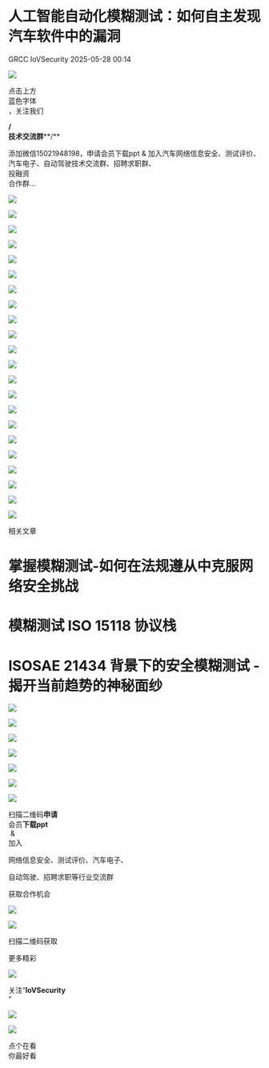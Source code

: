 #  人工智能自动化模糊测试：如何自主发现汽车软件中的漏洞   
GRCC  IoVSecurity   2025-05-28 00:14  
  
![](https://mmbiz.qpic.cn/mmbiz_gif/CQb4KERYG3QA0ezCCjgRONQvXCf3wka7je04trwIyMqsDUWBubpwfiahXImiaoia7NnueGomOO28vicSZ5wEFFTa1Q/640?wx_fmt=gif "")  
  
点击上方  
蓝色字体  
，关注我们  
  
**/**  
**技术交流群****/**  
  
添加微信15021948198，申请会员下载ppt & 加入汽车网络信息安全、测试评价、汽车电子、自动驾驶技术交流群、招聘求职群、  
投融资  
合作群...  
  
![](https://mmbiz.qpic.cn/mmbiz_png/uTSIm9RGwm2UV4b3bwribzwvsaElkVXic7gicAg5TjsplTzCq3IJPQwxO1fAt4dMEZhLLSThw1LHfY0QZMwzuDZdg/640?wx_fmt=png&from=appmsg "")  
  
![](https://mmbiz.qpic.cn/mmbiz_png/uTSIm9RGwm2UV4b3bwribzwvsaElkVXic7TLz45bgdJZH9ad06bjzicZCjYgv1gGBTvnOmI7u7PqukXJ7ME1kWGMg/640?wx_fmt=png&from=appmsg "")  
  
![](https://mmbiz.qpic.cn/mmbiz_png/uTSIm9RGwm2UV4b3bwribzwvsaElkVXic7LcfQHRu1BbGE5p2cPTliaLOIj2hyxiaZkEZcFJqibgFiaSmgDyejqzWwbg/640?wx_fmt=png&from=appmsg "")  
  
![](https://mmbiz.qpic.cn/mmbiz_png/uTSIm9RGwm2UV4b3bwribzwvsaElkVXic79iab0j0t7VHj6WQibibOIHwcIjPRCg5IXORzOgroHUsiaBCTgYYIPRibt1g/640?wx_fmt=png&from=appmsg "")  
  
![](https://mmbiz.qpic.cn/mmbiz_png/uTSIm9RGwm2UV4b3bwribzwvsaElkVXic73tcFgYiahyXTlIpSia4ibAMOAnwgtr8Vr2NV0MJ8Ha9nLDAGxpvysr6ew/640?wx_fmt=png&from=appmsg "")  
  
![](https://mmbiz.qpic.cn/mmbiz_png/uTSIm9RGwm2UV4b3bwribzwvsaElkVXic71BphOZjJdCsXz6CvSticVA3HFofyuYf6xiay6L2150nUy274VlWxFthQ/640?wx_fmt=png&from=appmsg "")  
  
![](https://mmbiz.qpic.cn/mmbiz_png/uTSIm9RGwm2UV4b3bwribzwvsaElkVXic7XIjpxvPdwlHpkuC5PI3ibALDeVmb0j1g3QDd79z0OLia0fZkQefLIQDQ/640?wx_fmt=png&from=appmsg "")  
  
![](https://mmbiz.qpic.cn/mmbiz_png/uTSIm9RGwm2UV4b3bwribzwvsaElkVXic7g3CyvBD67lgcqLAmAnk88BQ1gO1Tby4r1prGE3QJ4B3rgIQ7VblUSA/640?wx_fmt=png&from=appmsg "")  
  
![](https://mmbiz.qpic.cn/mmbiz_png/uTSIm9RGwm2UV4b3bwribzwvsaElkVXic7Hh988UOibFcrBOgVlJy3ufSqASSuDmdCQWibCaYAPHvZa5718waYkMBA/640?wx_fmt=png&from=appmsg "")  
  
![](https://mmbiz.qpic.cn/mmbiz_png/uTSIm9RGwm2UV4b3bwribzwvsaElkVXic7pic6uepc13cOZujC7GdH6nfqibiasEst3DqBibjcNeEHMicv1UDzLlWia3fw/640?wx_fmt=png&from=appmsg "")  
  
![](https://mmbiz.qpic.cn/mmbiz_png/uTSIm9RGwm2UV4b3bwribzwvsaElkVXic7hEbjibo6qHmcXGM6KeAhNAeyd2pFBTgW37bt13iaLRiahrkIBbSwYKNYg/640?wx_fmt=png&from=appmsg "")  
  
![](https://mmbiz.qpic.cn/mmbiz_png/uTSIm9RGwm2UV4b3bwribzwvsaElkVXic7y9u7Gu9zqLia9QbGr38AIvGO1ib1ib5rDkdcDc23zpFo8UjK1WPrvjmeQ/640?wx_fmt=png&from=appmsg "")  
  
![](https://mmbiz.qpic.cn/mmbiz_png/uTSIm9RGwm2UV4b3bwribzwvsaElkVXic7sIoPq2OvkSjjyH3yMOG27EAx0XKOrUqCCuqmZdOljBUKpVKFLQJL4w/640?wx_fmt=png&from=appmsg "")  
  
![](https://mmbiz.qpic.cn/mmbiz_png/uTSIm9RGwm2UV4b3bwribzwvsaElkVXic7nE861FNmAU2c3BkRqPZjfhrjdlFbvUb9vkFrRo6Sy5OtKdiayZMAxmQ/640?wx_fmt=png&from=appmsg "")  
  
![](https://mmbiz.qpic.cn/mmbiz_png/uTSIm9RGwm2UV4b3bwribzwvsaElkVXic7j2elT5E2iahBW3QBRviaNs4afotQ2Np6puhaV4tgXH3iaUvkiaTCOtR3Ig/640?wx_fmt=png&from=appmsg "")  
  
![](https://mmbiz.qpic.cn/mmbiz_png/uTSIm9RGwm2UV4b3bwribzwvsaElkVXic7YhO29P2MzNx7iaLbCKN60icIdt3yh8EHBUUBLaFJF0ONzMiaIhjuEQ9rQ/640?wx_fmt=png&from=appmsg "")  
  
![](https://mmbiz.qpic.cn/mmbiz_png/uTSIm9RGwm2UV4b3bwribzwvsaElkVXic775EAoNCGDWmyozGuy5TPMRakNncrEPdgk0ESgnHe28d4ZOpO69gibvQ/640?wx_fmt=png&from=appmsg "")  
  
![](https://mmbiz.qpic.cn/mmbiz_png/uTSIm9RGwm2UV4b3bwribzwvsaElkVXic7PAo7k4D20icgtpeJ6XU0mv1vdhLnu2iavhwQn9hsldNF1bLZwfGp3iblQ/640?wx_fmt=png&from=appmsg "")  
  
![](https://mmbiz.qpic.cn/mmbiz_png/uTSIm9RGwm2UV4b3bwribzwvsaElkVXic73c0dw2sX8MCpf4lsQjIRvW6CKdibCoRB4SrzKeJPdwLGAUcePdxy7EA/640?wx_fmt=png&from=appmsg "")  
  
![](https://mmbiz.qpic.cn/mmbiz_png/uTSIm9RGwm2UV4b3bwribzwvsaElkVXic7PW7v1cOcGYbCTKaSUtUiar6fJr2XcC1FTLh6R3CbOVAGATpUhGcCvog/640?wx_fmt=png&from=appmsg "")  
  
![](https://mmbiz.qpic.cn/mmbiz_png/uTSIm9RGwm2UV4b3bwribzwvsaElkVXic7IngrOvtzPdCrffgcDpFOXjAz4LTibVgCfIhMnaBzXaKKxv8BD8PiahyQ/640?wx_fmt=png&from=appmsg "")  
  
![](https://mmbiz.qpic.cn/mmbiz_gif/b96CibCt70iabwjyojLhA03PtxUnkNPREnt2F48ywfXLpDdDAjicOTPI8Q94tVLbJ58tbRs12iaXDKhUOW9gd4NlFA/640?wx_fmt=gif "")  
  
相关文章  
  
# 掌握模糊测试-如何在法规遵从中克服网络安全挑战  
# 模糊测试 ISO 15118 协议栈  
# ISOSAE 21434 背景下的安全模糊测试 - 揭开当前趋势的神秘面纱  
  
![](https://mmbiz.qpic.cn/mmbiz_gif/MfTd6rd9CyvNRMW8I9cvI1CK5gKiaYqg2veTn9t9dAe1GxYic7pAvgvRIKNFickConFyX8AvW2reAq8GchJI6aBpA/640?wx_fmt=gif&wxfrom=5&wx_lazy=1&tp=webp "")  
  
  
  
  
![](https://mmbiz.qpic.cn/mmbiz_png/uTSIm9RGwm0gS0uHpiblBwuOoicp3VsHkfiawbEBGHGwt1TJkyALdfNgYwl8ic3CmSzdr8hI7Qg0OfZMA0d6Y1enyw/640?wx_fmt=png&from=appmsg "")  
  
  
![](https://mmbiz.qpic.cn/mmbiz_png/uTSIm9RGwm0IDRYOFLl2XY8nUgX5iaUL7KV9Dr2UTjQBXXZGlwDOPNbVyedZcLn3Z5sEqW0PEwwuLU7b7lRAvwA/640?wx_fmt=png&from=appmsg "")  
  
  
  
  
![](https://mmbiz.qpic.cn/mmbiz_png/uTSIm9RGwm3blv4rkY4Rb273UGM23NhicAN2ZR203uG08ubJox357DvePVib6R0WciciaqnicS1nrR3k8ianibkvjFCKw/640?wx_fmt=png&from=appmsg "")  
  
![](https://mmbiz.qpic.cn/mmbiz_png/8Pvibnf7ic0cy77VtN8ibA7XuZgvGQoicjpar7CWkfIEXV4CEjiankS0tjDZEUgxhNHf0HicpBNcO4YuhOm5eIdb7RaA/640?wx_fmt=other&wxfrom=5&wx_lazy=1&wx_co=1&tp=webp "")  
  
  
![](https://mmbiz.qpic.cn/mmbiz_png/9yhibG49kQicogTWBZcB6XwgTib9lH6QN57pFdZwoRicFbc3JLM7icu8hadyzRKztBHGZ7eDEVgMiaHYqExfhbbpb5vA/640?wx_fmt=other&wxfrom=5&wx_lazy=1&wx_co=1&tp=webp "")  
  
![](https://mmbiz.qpic.cn/mmbiz_png/uTSIm9RGwm2F3KDtuNYvmkK20aeBw5tzC4P9ibHF9ZvNa8C5jrwloaUH0C7GHj5j9icJh7XicdFckbQ3M0sSlKs8w/640?wx_fmt=other&from=appmsg&wxfrom=5&wx_lazy=1&wx_co=1&tp=webp "")  
  
扫描二维码**申请**  
会员**下载ppt**  
 &   
加入  
  
网络信息安全、测试评价、汽车电子、  
  
自动驾驶、招聘求职等行业交流群  
  
获取合作机会  
  
  
![](https://mmbiz.qpic.cn/mmbiz_png/kuhNyShuqyAGSIk680L6OHthYzkwuUDkKqfw3icohb1JLrEvjicKgfaiatIDP1L7RN7zPQkzbrksWzTMmgh5LKjzA/640?wx_fmt=other&wxfrom=5&wx_lazy=1&wx_co=1&tp=webp "")  
  
![](https://mmbiz.qpic.cn/mmbiz_jpg/uTSIm9RGwm0ibSggKRaicPibLl2nXk3lGdgeoXo0P9Xy8e2aNHPm3LOhKjicHk2zhB5V1ar3CwUTs258UkiaTPYq4gw/640?wx_fmt=other&wxfrom=5&wx_lazy=1&wx_co=1&tp=webp "")  
  
扫描二维码获取  
  
更多精彩  
  
![](https://mmbiz.qpic.cn/mmbiz_png/XiacM3aibSNia0qvdL1PUiaZugASarnXx5wAxT5ic13sgRB49E67AsdWeZpHnibUEW2oibToqEWRjHmImztgv33MaknnQ/640?wx_fmt=other&wxfrom=5&wx_lazy=1&wx_co=1&tp=webp "")  
  
  
关注“**IoVSecurity**  
”  
  
  
![](https://mmbiz.qpic.cn/mmbiz_png/fBQwicMRtG3qyicHcTibNaG9RMs2E8knzWpfH0gnibzKsciaBTYdnW8mFyNgvEAqBNoib29iasxMgwh2gWRSIkINyHVLA/640?wx_fmt=other&wxfrom=5&wx_lazy=1&wx_co=1&tp=webp "")  
  
![](https://mmbiz.qpic.cn/mmbiz_png/D7nIuxbSmauhlzDVRGHTibAGyGcFvY5qFSPyZdMCxTSXwjhzFTotRe6rciaIxatoAHF0MPI73MMPAbf0UUMIMSvw/640?wx_fmt=other&wxfrom=5&wx_lazy=1&wx_co=1&tp=webp "")  
  
点个在看  
你最好看  
  
  
  
